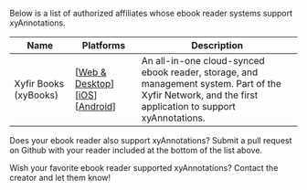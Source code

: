 Below is a list of authorized affiliates whose ebook reader systems support xyAnnotations.

Name | Platforms | Description
--- | --- | ---
Xyfir Books (xyBooks) | [[Web & Desktop](https://books.xyfir.com)] [[iOS](https://itunes.apple.com/us/app/xyfir-books-ebook-reader-storage/id1195379180)] [[Android](https://books.xyfir.com/)] | An all-in-one cloud-synced ebook reader, storage, and management system. Part of the Xyfir Network, and the first application to support xyAnnotations.

Does your ebook reader also support xyAnnotations? Submit a pull request on Github with your reader included at the bottom of the list above.

Wish your favorite ebook reader supported xyAnnotations? Contact the creator and let them know!
